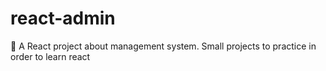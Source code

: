 # react-admin
🍊 A React project about management system.
 Small projects to practice in order to learn react 
